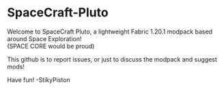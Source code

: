 # SpaceCraft-Pluto

Welcome to SpaceCraft Pluto, a lightweight Fabric 1.20.1 modpack based around Space Exploration!  
(SPACE CORE would be proud)

This github is to report issues, or just to discuss the modpack and suggest mods!

Have fun!
-StikyPiston
